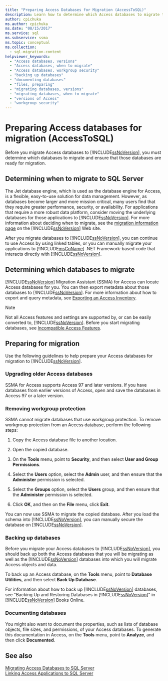 ```yaml
---
title: "Preparing Access Databases for Migration (AccessToSQL)"
description: Learn how to determine which Access databases to migrate to SQL Server or Azure SQL Database and ensure that those databases are ready for migration.
author: cpichuka
ms.author: cpichuka
ms.date: "08/15/2017"
ms.service: sql
ms.subservice: ssma
ms.topic: conceptual
ms.collection:
  - sql-migration-content
helpviewer_keywords:
  - "Access databases, versions"
  - "Access databases, when to migrate"
  - "Access databases, workgroup security"
  - "backing up databases"
  - "documenting databases"
  - "files, preparing"
  - "migrating databases, versions"
  - "migrating databases, when to migrate"
  - "versions of Access"
  - "workgroup security"
---
```

# Preparing Access databases for migration (AccessToSQL)
Before you migrate Access databases to [!INCLUDE[ssNoVersion](../../includes/ssnoversion-md.md)], you must determine which databases to migrate and ensure that those databases are ready for migration.  
  
## Determining when to migrate to SQL Server  
The Jet database engine, which is used as the database engine for Access, is a flexible, easy-to-use solution for data management. However, as databases become larger and more mission critical, many users find that they require greater performance, security, or availability. For applications that require a more robust data platform, consider moving the underlying databases for those applications to [!INCLUDE[ssNoVersion](../../includes/ssnoversion-md.md)]. For more information about deciding when to migrate, see the [migration information page](https://go.microsoft.com/fwlink/?LinkId=68571) on the [!INCLUDE[ssNoVersion](../../includes/ssnoversion-md.md)] Web site.  
  
After you migrate databases to [!INCLUDE[ssNoVersion](../../includes/ssnoversion-md.md)], you can continue to use Access by using linked tables, or you can manually migrate your applications to [!INCLUDE[msCoName](../../includes/msconame-md.md)] .NET Framework-based code that interacts directly with [!INCLUDE[ssNoVersion](../../includes/ssnoversion-md.md)].  
  
## Determining which databases to migrate  
[!INCLUDE[ssNoVersion](../../includes/ssnoversion-md.md)] Migration Assistant (SSMA) for Access can locate Access databases for you. You can then export metadata about those databases to [!INCLUDE[ssNoVersion](../../includes/ssnoversion-md.md)]. For more information about how to export and query metadata, see [Exporting an Access Inventory](exporting-an-access-inventory-accesstosql.md).  

   > [!NOTE]
   > Not all Access features and settings are supported by, or can be easily converted to, [!INCLUDE[ssNoVersion](../../includes/ssnoversion-md.md)]. Before you start migrating databases, see [Incompatible Access Features](incompatible-access-features-accesstosql.md).
  
## Preparing for migration  
Use the following guidelines to help prepare your Access databases for migration to [!INCLUDE[ssNoVersion](../../includes/ssnoversion-md.md)].  
  
### Upgrading older Access databases  
SSMA for Access supports Access 97 and later versions. If you have databases from earlier versions of Access, open and save the databases in Access 97 or a later version.  
  
### Removing workgroup protection  
SSMA cannot migrate databases that use workgroup protection. To remove workgroup protection from an Access database, perform the following steps:  
  
1.  Copy the Access database file to another location.  
  
2.  Open the copied database.  
  
3.  On the **Tools** menu, point to **Security**, and then select **User and Group Permissions**.  
  
4.  Select the **Users** option, select the **Admin** user, and then ensure that the **Administer** permission is selected.  
  
5.  Select the **Groups** option, select the **Users** group, and then ensure that the **Administer** permission is selected.  
  
6.  Click **OK**, and then on the **File** menu, click **Exit**.  
  
You can now use SSMA to migrate the copied database. After you load the schema into [!INCLUDE[ssNoVersion](../../includes/ssnoversion-md.md)], you can manually secure the database on [!INCLUDE[ssNoVersion](../../includes/ssnoversion-md.md)].  
  
### Backing up databases  
Before you migrate your Access databases to [!INCLUDE[ssNoVersion](../../includes/ssnoversion-md.md)], you should back up both the Access databases that you will be migrating as well as the [!INCLUDE[ssNoVersion](../../includes/ssnoversion-md.md)] databases into which you will migrate Access objects and data.  
  
To back up an Access database, on the **Tools** menu, point to **Database Utilities**, and then select **Back Up Database**.  
  
For information about how to  back up [!INCLUDE[ssNoVersion](../../includes/ssnoversion-md.md)] databases, see "Backing Up and Restoring Databases in [!INCLUDE[ssNoVersion](../../includes/ssnoversion-md.md)]" in [!INCLUDE[ssNoVersion](../../includes/ssnoversion-md.md)] Books Online.  
  
### Documenting databases  
You might also want to document the properties, such as lists of database objects, file sizes, and permissions, of your Access databases. To generate this documentation in Access, on the **Tools** menu, point to **Analyze**, and then click **Documented**.  
  
## See also  
[Migrating Access Databases to SQL Server](migrating-access-databases-to-sql-server-azure-sql-db-accesstosql.md)  
[Linking Access Applications to SQL Server](linking-access-applications-to-sql-server-azure-sql-db-accesstosql.md)
